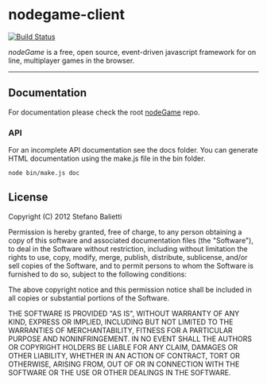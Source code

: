 # nodegame-client

[![Build Status](https://travis-ci.org/shakty/nodegame-client.png)](https://travis-ci.org/shakty/nodegame-client)

*nodeGame* is a free, open source, event-driven javascript framework for on
line, multiplayer games in the browser.

---

## Documentation

For documentation please check the root [nodeGame](https://github.com/shakty/nodeGame) repo.

### API

For an incomplete API documentation see the docs folder. You can generate HTML documentation using the make.js file in the bin folder.

	node bin/make.js doc

## License

Copyright (C) 2012 Stefano Balietti

Permission is hereby granted, free of charge, to any person obtaining a copy of this software and associated documentation files (the "Software"), to deal in the Software without restriction, including without limitation the rights to use, copy, modify, merge, publish, distribute, sublicense, and/or sell copies of the Software, and to permit persons to whom the Software is furnished to do so, subject to the following conditions:

The above copyright notice and this permission notice shall be included in all copies or substantial portions of the Software.

THE SOFTWARE IS PROVIDED "AS IS", WITHOUT WARRANTY OF ANY KIND, EXPRESS OR IMPLIED, INCLUDING BUT NOT LIMITED TO THE WARRANTIES OF MERCHANTABILITY, FITNESS FOR A PARTICULAR PURPOSE AND NONINFRINGEMENT. IN NO EVENT SHALL THE AUTHORS OR COPYRIGHT HOLDERS BE LIABLE FOR ANY CLAIM, DAMAGES OR OTHER LIABILITY, WHETHER IN AN ACTION OF CONTRACT, TORT OR OTHERWISE, ARISING FROM, OUT OF OR IN CONNECTION WITH THE SOFTWARE OR THE USE OR OTHER DEALINGS IN THE SOFTWARE.
